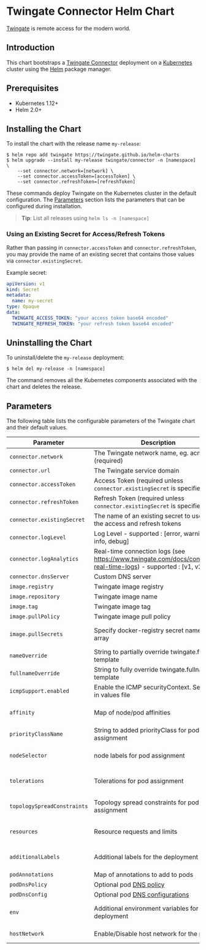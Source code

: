 # Twingate Connector Helm Chart

[Twingate](https://www.twingate.com/) is remote access for the modern world.

## Introduction

This chart bootstraps a [Twingate Connector](https://hub.docker.com/r/twingate/connector) deployment on a [Kubernetes](http://kubernetes.io) cluster using the [Helm](https://helm.sh) package manager.

## Prerequisites

- Kubernetes 1.12+
- Helm 2.0+

## Installing the Chart

To install the chart with the release name `my-release`:

```shell
$ helm repo add twingate https://twingate.github.io/helm-charts
$ helm upgrade --install my-release twingate/connector -n [namespace] \
    --set connector.network=[network] \
    --set connector.accessToken=[accessToken] \
    --set connector.refreshToken=[refreshToken]
```

These commands deploy Twingate on the Kubernetes cluster in the default configuration. The [Parameters](#parameters) section lists the parameters that can be configured during installation.

> **Tip**: List all releases using `helm ls -n [namespace]`

### Using an Existing Secret for Access/Refresh Tokens

Rather than passing in `connector.accessToken` and `connector.refreshToken`, you may provide the name of an existing secret that contains those values via `connector.existingSecret`.

Example secret:

```yaml
apiVersion: v1
kind: Secret
metadata:
  name: my-secret
type: Opaque
data:
  TWINGATE_ACCESS_TOKEN: "your access token base64 encoded"
  TWINGATE_REFRESH_TOKEN: "your refresh token base64 encoded"
```

## Uninstalling the Chart

To uninstall/delete the `my-release` deployment:

```shell
$ helm del my-release -n [namespace]
```

The command removes all the Kubernetes components associated with the chart and deletes the release.

## Parameters

The following table lists the configurable parameters of the Twingate chart and their default values.

| Parameter                               | Description                                                                                                                 | Default                                                 |
|-----------------------------------------|-----------------------------------------------------------------------------------------------------------------------------|---------------------------------------------------------|
| `connector.network`                     | The Twingate network name, eg. acme (required)                                                                              |                                                         |
| `connector.url`                         | The Twingate service domain                                                                                                 | `twingate.com`                                          |
| `connector.accessToken`                 | Access Token (required unless `connector.existingSecret` is specified)                                                      |                                                         |
| `connector.refreshToken`                | Refresh Token (required unless `connector.existingSecret` is specified)                                                     |                                                         |
| `connector.existingSecret`              | The name of an existing secret to use for the access and refresh tokens                                                     |                                                         |
| `connector.logLevel`                    | Log Level - supported : [error, warning, info, debug]                                                                       | `error`                                                 |
| `connector.logAnalytics`                | Real-time connection logs (see https://www.twingate.com/docs/connector-real-time-logs) - supported : [v1, v2]               |                                                         |
| `connector.dnsServer`                   | Custom DNS server                                                                                                           |                                                         |
| `image.registry`                        | Twingate image registry                                                                                                     | `docker.io`                                             |
| `image.repository`                      | Twingate image name                                                                                                         | `twingate/connector`                                    |
| `image.tag`                             | Twingate image tag                                                                                                          | `latest`                                                |
| `image.pullPolicy`                      | Twingate image pull policy                                                                                                  | `Always`                                                |
| `image.pullSecrets`                     | Specify docker-registry secret names as an array                                                                            | `[]` (does not add image pull secrets to deployed pods) |
| `nameOverride`                          | String to partially override twingate.fullname template                                                                     | `nil`                                                   |
| `fullnameOverride`                      | String to fully override twingate.fullname template                                                                         | `nil`                                                   |
| `icmpSupport.enabled`                   | Enable the ICMP securityContext. See more in values file                                                                    | `false`                                                 |
| `affinity`                              | Map of node/pod affinities                                                                                                  | `{}` (The value is evaluated as a template)             |
| `priorityClassName`                     | String to added priorityClass for pod assignment                                                                            | `nil`                                                   |
| `nodeSelector`                          | node labels for pod assignment                                                                                              | `{}` (The value is evaluated as a template)             |
| `tolerations`                           | Tolerations for pod assignment                                                                                              | `[]` (The value is evaluated as a template)             |
| `topologySpreadConstraints`             | Topology spread constraints for pod assignment                                                                              | `[]` (The value is evaluated as a template)             |
| `resources`                             | Resource requests and limits                                                                                                | `{}` (The value is evaluated as a template)             |
| `additionalLabels`                      | Additional labels for the deployment                                                                                        | `{}` (The value is evaluated as a template)             |
| `podAnnotations`                        | Map of annotations to add to pods                                                                                           | `{}`                                                    |
| `podDnsPolicy`                          | Optional pod [DNS policy](https://kubernetes.io/docs/concepts/services-networking/dns-pod-service/#pods-dns-policy)         |                                                         |
| `podDnsConfig`                          | Optional pod [DNS configurations](https://kubernetes.io/docs/concepts/services-networking/dns-pod-service/#pods-dns-config) |                                                         |
| `env`                                   | Additional environment variables for the deployment                                                                         | `{}` (The value is evaluated as a template)             |
| `hostNetwork`                           | Enable/Disable host network for the pod                                                                                     | `false` (Disabled by default)                           |
